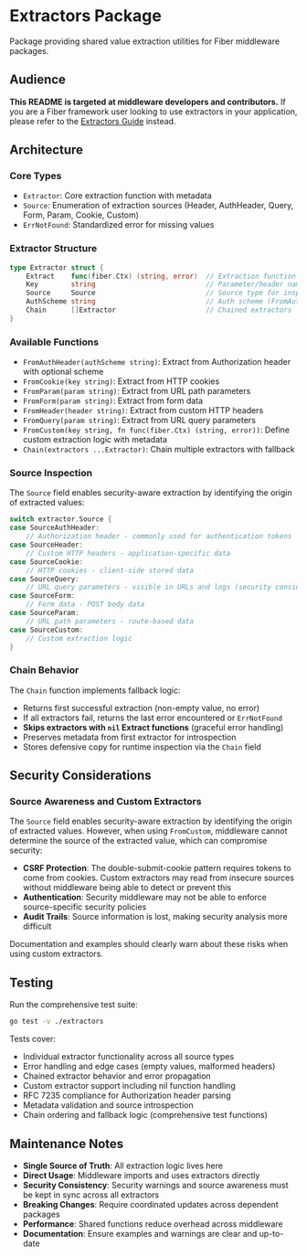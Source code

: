 # Extractors Package

Package providing shared value extraction utilities for Fiber middleware packages.

## Audience

**This README is targeted at middleware developers and contributors.** If you are a Fiber framework user looking to use extractors in your application, please refer to the [Extractors Guide](https://docs.gofiber.io/guide/extractors) instead.

## Architecture

### Core Types

- `Extractor`: Core extraction function with metadata
- `Source`: Enumeration of extraction sources (Header, AuthHeader, Query, Form, Param, Cookie, Custom)
- `ErrNotFound`: Standardized error for missing values

### Extractor Structure

```go
type Extractor struct {
    Extract    func(fiber.Ctx) (string, error)  // Extraction function
    Key        string                           // Parameter/header name
    Source     Source                           // Source type for inspection
    AuthScheme string                           // Auth scheme (FromAuthHeader)
    Chain      []Extractor                      // Chained extractors
}
```

### Available Functions

- `FromAuthHeader(authScheme string)`: Extract from Authorization header with optional scheme
- `FromCookie(key string)`: Extract from HTTP cookies
- `FromParam(param string)`: Extract from URL path parameters
- `FromForm(param string)`: Extract from form data
- `FromHeader(header string)`: Extract from custom HTTP headers
- `FromQuery(param string)`: Extract from URL query parameters
- `FromCustom(key string, fn func(fiber.Ctx) (string, error))`: Define custom extraction logic with metadata
- `Chain(extractors ...Extractor)`: Chain multiple extractors with fallback

### Source Inspection

The `Source` field enables security-aware extraction by identifying the origin of extracted values:

```go
switch extractor.Source {
case SourceAuthHeader:
    // Authorization header - commonly used for authentication tokens
case SourceHeader:
    // Custom HTTP headers - application-specific data
case SourceCookie:
    // HTTP cookies - client-side stored data
case SourceQuery:
    // URL query parameters - visible in URLs and logs (security consideration)
case SourceForm:
    // Form data - POST body data
case SourceParam:
    // URL path parameters - route-based data
case SourceCustom:
    // Custom extraction logic
}
```

### Chain Behavior

The `Chain` function implements fallback logic:

- Returns first successful extraction (non-empty value, no error)
- If all extractors fail, returns the last error encountered or `ErrNotFound`
- **Skips extractors with `nil` Extract functions** (graceful error handling)
- Preserves metadata from first extractor for introspection
- Stores defensive copy for runtime inspection via the `Chain` field

## Security Considerations

### Source Awareness and Custom Extractors

The `Source` field enables security-aware extraction by identifying the origin of extracted values. However, when using `FromCustom`, middleware cannot determine the source of the extracted value, which can compromise security:

- **CSRF Protection**: The double-submit-cookie pattern requires tokens to come from cookies. Custom extractors may read from insecure sources without middleware being able to detect or prevent this
- **Authentication**: Security middleware may not be able to enforce source-specific security policies
- **Audit Trails**: Source information is lost, making security analysis more difficult

Documentation and examples should clearly warn about these risks when using custom extractors.

## Testing

Run the comprehensive test suite:

```bash
go test -v ./extractors
```

Tests cover:

- Individual extractor functionality across all source types
- Error handling and edge cases (empty values, malformed headers)
- Chained extractor behavior and error propagation
- Custom extractor support including nil function handling
- RFC 7235 compliance for Authorization header parsing
- Metadata validation and source introspection
- Chain ordering and fallback logic (comprehensive test functions)

## Maintenance Notes

- **Single Source of Truth**: All extraction logic lives here
- **Direct Usage**: Middleware imports and uses extractors directly
- **Security Consistency**: Security warnings and source awareness must be kept in sync across all extractors
- **Breaking Changes**: Require coordinated updates across dependent packages
- **Performance**: Shared functions reduce overhead across middleware
- **Documentation**: Ensure examples and warnings are clear and up-to-date
